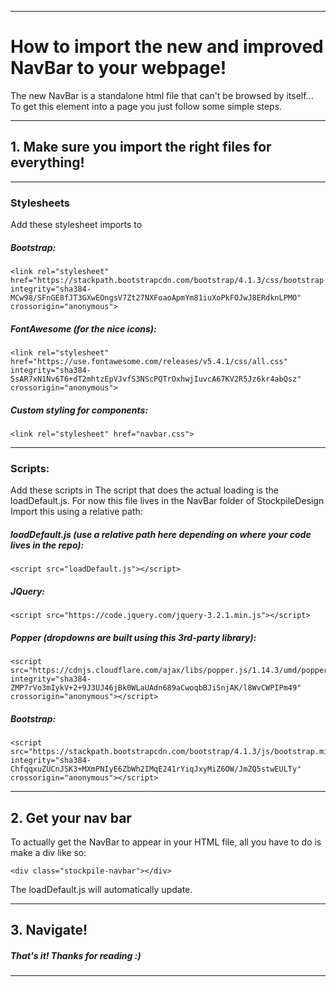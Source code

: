 ***
# How to import the new and improved NavBar to your webpage!

The new NavBar is a standalone html file that can't be browsed by itself...  To get this element into a page you just follow some simple steps.  
***
## 1. Make sure you import the right files for everything!  
***
### Stylesheets  
Add these stylesheet imports to <head>
##### Bootstrap:  
```
<link rel="stylesheet" href="https://stackpath.bootstrapcdn.com/bootstrap/4.1.3/css/bootstrap.min.css" integrity="sha384-MCw98/SFnGE8fJT3GXwEOngsV7Zt27NXFoaoApmYm81iuXoPkFOJwJ8ERdknLPMO" crossorigin="anonymous">  
```
##### FontAwesome (for the nice icons):  
```
<link rel="stylesheet" href="https://use.fontawesome.com/releases/v5.4.1/css/all.css" integrity="sha384-5sAR7xN1Nv6T6+dT2mhtzEpVJvfS3NScPQTrOxhwjIuvcA67KV2R5Jz6kr4abQsz" crossorigin="anonymous">  
```
##### Custom styling for components:

```
<link rel="stylesheet" href="navbar.css">  
```
***
### Scripts:  
Add these scripts in <head>
The script that does the actual loading is the loadDefault.js.  For now this file lives in the NavBar folder of StockpileDesign
Import this using a relative path:
##### loadDefault.js (use a relative path here depending on where your code lives in the repo):
```
<script src="loadDefault.js"></script>  
```
##### JQuery:
```
<script src="https://code.jquery.com/jquery-3.2.1.min.js"></script>  
```
##### Popper (dropdowns are built using this 3rd-party library):
```
<script src="https://cdnjs.cloudflare.com/ajax/libs/popper.js/1.14.3/umd/popper.min.js" integrity="sha384-ZMP7rVo3mIykV+2+9J3UJ46jBk0WLaUAdn689aCwoqbBJiSnjAK/l8WvCWPIPm49" crossorigin="anonymous"></script>  
```
##### Bootstrap:
```
<script src="https://stackpath.bootstrapcdn.com/bootstrap/4.1.3/js/bootstrap.min.js"   integrity="sha384-ChfqqxuZUCnJSK3+MXmPNIyE6ZbWh2IMqE241rYiqJxyMiZ6OW/JmZQ5stwEULTy" crossorigin="anonymous"></script>  
```
***
## 2. Get your nav bar
To actually get the NavBar to appear in your HTML file, all you have to do is make a div like so:
```
<div class="stockpile-navbar"></div>
```
The loadDefault.js will automatically update.
***
## 3. Navigate!
##### That's it! Thanks for reading  :)
***

